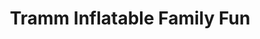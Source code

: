 ---
title: "Tramm Inflatable Family Fun"
url: /hermitage/tramm-inflatable-family-fun/
shop: party
---
